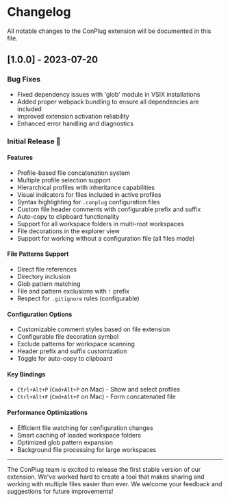 # Changelog

All notable changes to the ConPlug extension will be documented in this file.

## [1.0.0] - 2023-07-20

### Bug Fixes
- Fixed dependency issues with 'glob' module in VSIX installations
- Added proper webpack bundling to ensure all dependencies are included
- Improved extension activation reliability
- Enhanced error handling and diagnostics

### Initial Release 🎉

#### Features
- Profile-based file concatenation system
- Multiple profile selection support
- Hierarchical profiles with inheritance capabilities
- Visual indicators for files included in active profiles
- Syntax highlighting for `.conplug` configuration files
- Custom file header comments with configurable prefix and suffix
- Auto-copy to clipboard functionality
- Support for all workspace folders in multi-root workspaces
- File decorations in the explorer view
- Support for working without a configuration file (all files mode)

#### File Patterns Support
- Direct file references
- Directory inclusion
- Glob pattern matching
- File and pattern exclusions with `!` prefix
- Respect for `.gitignore` rules (configurable)

#### Configuration Options
- Customizable comment styles based on file extension
- Configurable file decoration symbol
- Exclude patterns for workspace scanning
- Header prefix and suffix customization
- Toggle for auto-copy to clipboard

#### Key Bindings
- `Ctrl+Alt+P` (`Cmd+Alt+P` on Mac) - Show and select profiles
- `Ctrl+Alt+F` (`Cmd+Alt+F` on Mac) - Form concatenated file

#### Performance Optimizations
- Efficient file watching for configuration changes
- Smart caching of loaded workspace folders
- Optimized glob pattern expansion
- Background file processing for large workspaces

---

The ConPlug team is excited to release the first stable version of our extension. We've worked hard to create a tool that makes sharing and working with multiple files easier than ever. We welcome your feedback and suggestions for future improvements! 